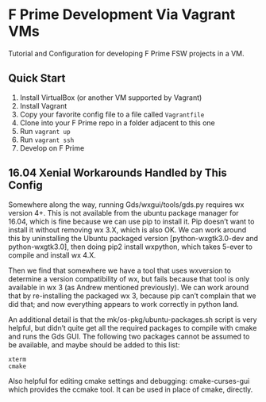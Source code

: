 # F Prime Development Via Vagrant VMs

Tutorial and Configuration for developing F Prime FSW projects in a VM.

## Quick Start

1. Install VirtualBox (or another VM supported by Vagrant)
2. Install Vagrant
3. Copy your favorite config file to a file called `Vagrantfile`
4. Clone into your F Prime repo in a folder adjacent to this one
5. Run `vagrant up`
6. Run `vagrant ssh`
7. Develop on F Prime

## 16.04 Xenial Workarounds Handled by This Config

Somewhere along the way, running Gds/wxgui/tools/gds.py requires wx version 4+.
This is not available from the ubuntu package manager for 16.04, which is fine because we can use pip to install it.
Pip doesn’t want to install it without removing wx 3.X, which is also OK.
We can work around this by uninstalling the Ubuntu packaged version [python-wxgtk3.0-dev and python-wxgtk3.0],
then doing pip2 install wxpython, which takes 5-ever to compile and install wx 4.X.

Then we find that somewhere we have a tool that uses wxversion to determine a version compatibility of wx,
but fails because that tool is only available in wx 3 (as Andrew mentioned previously).
We can work around that by re-installing the packaged wx 3, because pip can’t complain that we did that;
and now everything appears to work correctly in python land.

An additional detail is that the mk/os-pkg/ubuntu-packages.sh script is very helpful,
but didn’t quite get all the required packages to compile with cmake and runs the Gds GUI.
The following two packages cannot be assumed to be available, and maybe should be added to this list:

    xterm
    cmake

Also helpful for editing cmake settings and debugging: cmake-curses-gui which provides the ccmake tool.
It can be used in place of cmake, directly.

